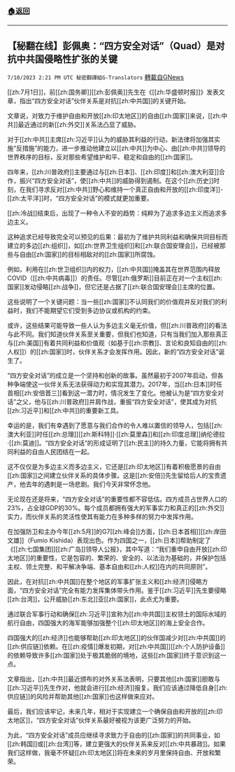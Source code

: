 ###  [:house:返回](README.md)
---


## 【秘翻在线】彭佩奥：“四方安全对话”（Quad）是对抗中共国侵略性扩张的关键
`7/10/2023 2:21 PM UTC 秘密翻譯組G-Translators` [轉載自GNews](https://gnews.org/articles/1449608)

[[zh:7月1日]]，前[[zh:国务卿]][[zh:彭佩奥]]先生在《[[zh:华盛顿时报]]》发表文章，指出“四方安全对话”伙伴关系是对抗[[zh:中共国]]的关键开始。

文章说，对致力于维护自由和开放[[zh:印太地区]]的自由[[zh:国家]]来说，[[zh:中共]]最近通过的新[[zh:外交]]关系法凸显了威胁。

对于[[zh:中共]]主席[[zh:习近平]]认为的威胁其利益的行动，新法律将加强其实施“反措施”的能力，进一步推动他建立以[[zh:中共]]为中心、由[[zh:中共]]领导的世界秩序的目标，反对那些希望维护和平、稳定和自由的[[zh:国家]]。

四年来，[[zh:川普政府]]主要通过与[[zh:日本]]、[[zh:印度]]和[[zh:澳大利亚]]合作，振兴“四方安全对话”，使[[zh:中共]]的威胁得到遏制。在这个[[zh:历史]]时刻，在我们寻求反对[[zh:中共]]野心和维持一个真正自由和开放的[[zh:印度洋]]\-[[zh:太平洋]]时，“四方安全对话”的模式就更加重要。

[[zh:冷战]]结束后，出现了一种令人不安的趋势：纯粹为了追求多边主义而追求多边主义。

这种追求已经导致完全可以预见的后果：最初为了维护共同利益和确保共同目标而建立的多边[[zh:组织]]，如[[zh:世界卫生组织]]和[[zh:联合国安理会]]，已经被那些与自由[[zh:国家]]的目标相敌对的[[zh:国家]]所腐蚀。

例如，利用在[[zh:世卫组织]]内的权力，[[zh:中共国]]掩盖其在世界范围内释放COVID（[[zh:中共病毒]]）的责任。尽管[[zh:俄罗斯]]目前正在对一个主权[[zh:国家]]发动侵略[[zh:战争]]，但它还是占据了[[zh:联合国安理会]]主席的位置。

这些说明了一个关键问题：当一些[[zh:国家]]不认同我们的价值观并反对我们的利益时，我们不能期望它们受到多边协议或机构的约束。

或许，这些结果可能导致一些人认为多边主义毫无价值，但[[zh:川普政府]]的看法与此不同。我们知道伙伴关系至关重要，但我们也知道，只有当我们加入那些真正与[[zh:美国]]有着共同利益和价值观（如基于[[zh:宗教]]、言论和良知自由的[[zh:人权]]）的[[zh:国家]]时，伙伴关系才会发挥作用。因此，新的“四方安全对话”诞生了。

“四方安全对话”的成立是一个坚持和创新的故事。虽然最初于2007年启动，但各种争端使这一伙伴关系无法获得动力和实现其潜力。2017年，当[[zh:日本]]时任首相[[zh:安倍晋三]]看到这一潜力时，情况发生了变化。他被认为是“四方安全对话”之父，他与[[zh:川普政府]]并肩作战，重振“四方安全对话”，使其成为对抗[[zh:习近平]]和[[zh:中共]]的重要新工具。

幸运的是，我们有幸遇到了愿意与我们合作的令人难以置信的领导人，包括[[zh:澳大利亚]]时任[[zh:总理]][[zh:斯科特]]·[[zh:莫里森]]和[[zh:印度总理]]纳伦德拉·[[zh:莫迪]]。“四方安全对话”的形成证明了[[zh:民主]]的持久力量，它能将拥有共同利益的自由人民团结在一起。

这不仅仅是为多边主义而多边主义，它还是[[zh:印太地区]]有着积极愿景的自由[[zh:国家]]之间建立伙伴关系的具体步骤。这是[[zh:安倍]]先生留给后人的宝贵遗产，他去年的遇刺是一场悲剧。我们今天非常怀念他。

无论现在还是将来，“四方安全对话”的重要性都不容低估。四方成员占世界人口的23%，占全球GDP的30%。每个成员都拥有强大的军事实力和真正的[[zh:外交]]实力，而伙伴关系的灵活性使其有能力在多种多样的努力中发挥作用。

在加强防卫和主办今年[[zh:5月]]的G7[[zh:峰会]]方面，[[zh:日本首相]][[zh:岸田文雄]]（Fumio Kishida）表现出色。作为四国之一，[[zh:日本]]帮助制定了《[[zh:七国集团]][[zh:广岛]]领导人公报》，其中写道：“我们重申自由开放[[zh:印太地区]]的重要性，它是包容的、繁荣的、安全的、以法治为基础的，并保护包括主权、领土完整、和平解决争端、基本自由和[[zh:人权]]在内的共同原则”。

因此，在对抗[[zh:中共国]]在整个地区的军事扩张主义和[[zh:经济]]侵略方面，“四方安全对话”完全有能力发挥集体带头作用。鉴于[[zh:习近平]]先生要侵略[[zh:台湾]]，公开威胁[[zh:东北]]亚[[zh:国家]]，此点尤为重要。

通过联合军事行动和确保[[zh:习近平]]宣称为[[zh:中共国]]主权领土的国际水域的航行自由，四国强大的海军能够加强整个[[zh:印太地区]]的海上安全合作。

四国强大的[[zh:经济]]也能够帮助[[zh:印太地区]]的伙伴国减少对[[zh:中共国]]的[[zh:供应链]]依赖。在[[zh:疫情]]爆发初期，对[[zh:中共国]][[zh:个人防护设备]]的依赖导致许多[[zh:国家]]处于极其脆弱的境地，这些[[zh:国家]]终于意识到这一点。

文章指出，[[zh:中共]]最近颁布的对外关系法表明，只要其他[[zh:国家]]胆敢与[[zh:习近平]]先生作对，他就会进行[[zh:经济]]报复。我们应该通过降低自身[[zh:供应链]]的风险并帮助其他[[zh:国家]]也这样做来应对。

最后，我们应该牢记，未来几年，相对于实现建立一个确保自由和开放的[[zh:印太地区]]，“四方安全对话”伙伴关系最好被视为该更广泛努力的开始。

为此，“四方安全对话”成员应继续寻求致力于自由的[[zh:国家]]的共同事业，如[[zh:韩国]]或[[zh:台湾]]等，建立更强大的伙伴关系来反对[[zh:中共暴政]]。如果我们这样做，我毫不怀疑[[zh:印太地区]]将在未来的岁月里保持自由、开放和繁荣。

